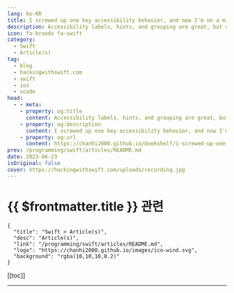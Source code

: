 ```yaml
---
lang: ko-KR
title: I screwed up one key accessibility behavior, and now I'm on a mission to do better
description: Accessibility labels, hints, and grouping are great, but don’t forget to think about Voice Control too.
icon: fa-brands fa-swift
category:
  - Swift
  - Article(s)
tag: 
  - blog
  - hackingwithswift.com
  - swift
  - ios
  - xcode
head:
  - - meta:
    - property: og:title
      content: Accessibility labels, hints, and grouping are great, but don’t forget to think about Voice Control too.
    - property: og:description
      content: I screwed up one key accessibility behavior, and now I'm on a mission to do better
    - property: og:url
      content: https://chanhi2000.github.io/bookshelf/i-screwed-up-one-key-accessibility-behavior-and-now-i-m-on-a-mission-to-do-better.html
prev: /programming/swift/articles/README.md
date: 2023-06-23
isOriginal: false
cover: https://hackingwithswift.com/uploads/recording.jpg
---
```


# {{ $frontmatter.title }} 관련

```component VPCard
{
  "title": "Swift > Article(s)",
  "desc": "Article(s)",
  "link": "/programming/swift/articles/README.md",
  "logo": "https://chanhi2000.github.io/images/ico-wind.svg",
  "background": "rgba(10,10,10,0.2)"
}
```

[[toc]]

---

<SiteInfo
  name="I screwed up one key accessibility behavior, and now I'm on a mission to do better – Hacking with Swift"
  desc="Accessibility labels, hints, and grouping are great, but don’t forget to think about Voice Control too."
  url="https://hackingwithswift.com/articles/261/i-screwed-up-one-key-accessibility-behavior-and-now-i-m-on-a-mission-to-do-better"
  logo="https://hackingwithswift.com/favicon.svg"
  preview="https://hackingwithswift.com/uploads/recording.jpg"/>

